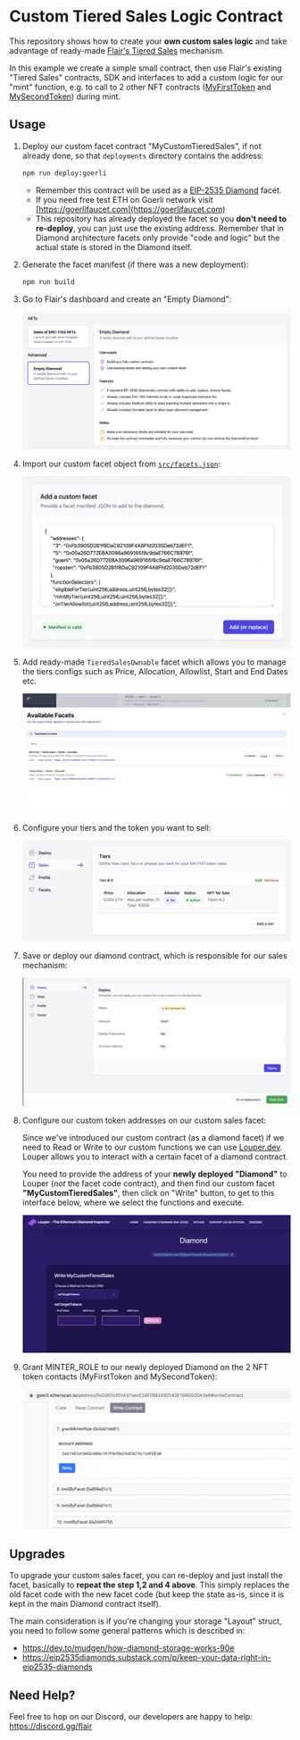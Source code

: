 # Custom Tiered Sales Logic Contract

This repository shows how to create your **own custom sales logic** and take advantage of ready-made [Flair's Tiered Sales](https://app.flair.dev) mechanism.

In this example we create a simple small contract, then use Flair's existing "Tiered Sales" contracts, SDK and interfaces to add a custom logic for our "mint" function, e.g. to call to 2 other NFT contracts ([MyFirstToken](./src/tokens/MyFirstToken.sol) and [MySecondToken](./src/tokens/MySecondToken.sol)) during mint.

## Usage

1. Deploy our custom facet contract "MyCustomTieredSales", if not already done, so that `deployments` directory contains the address:

   ```bash
   npm run deploy:goerli
   ```

   - Remember this contract will be used as a [EIP-2535 Diamond](https://eips.ethereum.org/EIPS/eip-2535) facet.
   - If you need free test ETH on Goerli network visit [https://goerlifaucet.com](https://goerlifaucet.com)
   - This repository has already deployed the facet so you **don't need to re-deploy**, you can just use the existing address. Remember that in Diamond architecture facets only provide "code and logic" but the actual state is stored in the Diamond itself.

2. Generate the facet manifest (if there was a new deployment):

   ```bash
   npm run build
   ```

3. Go to Flair's dashboard and create an "Empty Diamond":

   ![Empty Diamond](./docs/empty-diamond.png)

4. Import our custom facet object from [`src/facets.json`](./src/facets.json):

   ![Custom Facet](./docs/custom-facet.png)

5. Add ready-made `TieredSalesOwnable` facet which allows you to manage the tiers configs such as Price, Allocation, Allowlist, Start and End Dates etc.

   ![Tiered Sales](./docs/tiered-sales-ownable.png)

6. Configure your tiers and the token you want to sell:

   ![Tiers](./docs/tiers.png)

7. Save or deploy our diamond contract, which is responsible for our sales mechanism:

   ![Deploy](./docs/deploy.png)

8. Configure our custom token addresses on our custom sales facet:

   Since we've introduced our custom contract (as a diamond facet) if we need to Read or Write to our custom functions we can use [Louper.dev](https://louper.dev/). Louper allows you to interact with a certain facet of a diamond contract.

   You need to provide the address of your **newly deployed "Diamond"** to Louper (_not_ the facet code contract), and then find our custom facet **"MyCustomTieredSales"**, then click on "Write" button, to get to this interface below, where we select the functions and execute.

   ![Set Target Tokens](./docs/set-target-tokens.png)

9. Grant MINTER_ROLE to our newly deployed Diamond on the 2 NFT token contacts (MyFirstToken and MySecondToken):

   ![Grant Minter Role](./docs/grant-minter-role.png)

## Upgrades

To upgrade your custom sales facet, you can re-deploy and just install the facet, basically to **repeat the step 1,2 and 4 above**. This simply replaces the old facet code with the new facet code (but keep the state as-is, since it is kept in the main Diamond contract itself).

The main consideration is if you're changing your storage "Layout" struct, you need to follow some general patterns which is described in:
 - https://dev.to/mudgen/how-diamond-storage-works-90e 
 - https://eip2535diamonds.substack.com/p/keep-your-data-right-in-eip2535-diamonds

## Need Help?

Feel free to hop on our Discord, our developers are happy to help: https://discord.gg/flair

